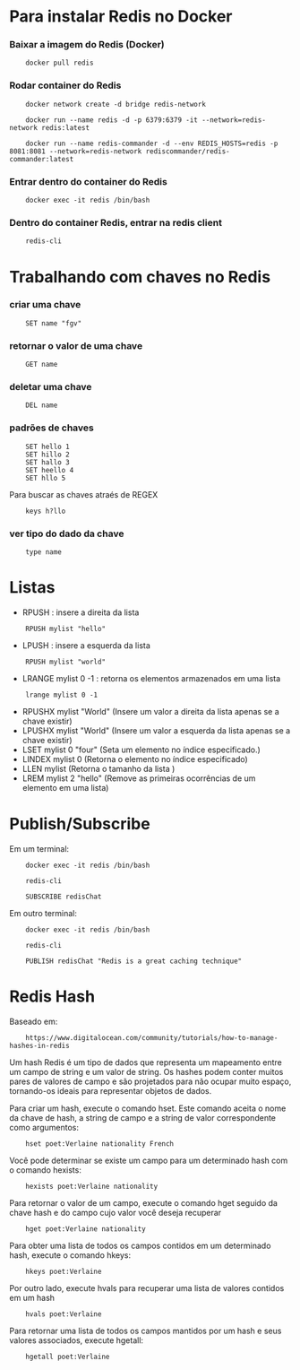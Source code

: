 # Para instalar Redis no Docker

### Baixar a imagem do Redis (Docker)

```
    docker pull redis
```

### Rodar container do Redis

```
    docker network create -d bridge redis-network

    docker run --name redis -d -p 6379:6379 -it --network=redis-network redis:latest
    
    docker run --name redis-commander -d --env REDIS_HOSTS=redis -p 8081:8081 --network=redis-network rediscommander/redis-commander:latest
```

### Entrar dentro do container do Redis

```
    docker exec -it redis /bin/bash
```


### Dentro do container Redis, entrar na redis client

```
    redis-cli
```

# Trabalhando com chaves no Redis

### criar uma chave

```
    SET name "fgv" 
```

### retornar o valor de uma chave

```
    GET name
```

### deletar uma chave

```
    DEL name
```

### padrões de chaves

```
    SET hello 1 
    SET hillo 2
    SET hallo 3
    SET heello 4
    SET hllo 5
```

Para buscar as chaves atraés de REGEX

```
    keys h?llo
```

### ver tipo do dado da chave

```
    type name
```

# Listas

- RPUSH : insere a direita da lista

```
    RPUSH mylist "hello"
```

- LPUSH : insere a esquerda da lista

```
    RPUSH mylist "world"
```

- LRANGE mylist 0 -1 : retorna os elementos armazenados em uma lista

```
    lrange mylist 0 -1
```


- RPUSHX mylist "World" (Insere um valor a direita da lista apenas se a chave existir)
- LPUSHX mylist "World" (Insere um valor a esquerda da lista apenas se a chave existir)
- LSET mylist 0 "four" (Seta um elemento no índice especificado.)
- LINDEX mylist 0 (Retorna o elemento no índice especificado)
- LLEN mylist (Retorna o tamanho da lista )
- LREM mylist 2 "hello" (Remove as primeiras ocorrências de um elemento em uma lista)

# Publish/Subscribe

Em um terminal:

```
    docker exec -it redis /bin/bash

    redis-cli

    SUBSCRIBE redisChat  
```

Em outro terminal:

```
    docker exec -it redis /bin/bash

    redis-cli

    PUBLISH redisChat "Redis is a great caching technique"  
```

# Redis Hash

Baseado em:

```
    https://www.digitalocean.com/community/tutorials/how-to-manage-hashes-in-redis
```

Um hash Redis é um tipo de dados que representa um mapeamento entre um campo de string e um valor de string. Os hashes podem conter muitos pares de valores de campo e são projetados para não ocupar muito espaço, tornando-os ideais para representar objetos de dados.

Para criar um hash, execute o comando hset. Este comando aceita o nome da chave de hash, a string de campo e a string de valor correspondente como argumentos:

```
    hset poet:Verlaine nationality French
```

Você pode determinar se existe um campo para um determinado hash com o comando hexists:

```
    hexists poet:Verlaine nationality
```

Para retornar o valor de um campo, execute o comando hget seguido da chave hash e do campo cujo valor você deseja recuperar

```
    hget poet:Verlaine nationality
```

Para obter uma lista de todos os campos contidos em um determinado hash, execute o comando hkeys:

```
    hkeys poet:Verlaine
```

Por outro lado, execute hvals para recuperar uma lista de valores contidos em um hash

```
    hvals poet:Verlaine
```

Para retornar uma lista de todos os campos mantidos por um hash e seus valores associados, execute hgetall:

```
    hgetall poet:Verlaine
```